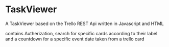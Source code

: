 # TaskViewer
A TaskViewer based on the Trello REST Api written in Javascript and HTML

contains Autherization, search for specific cards according to their label and a countdown for a specific event date taken from a trello card

